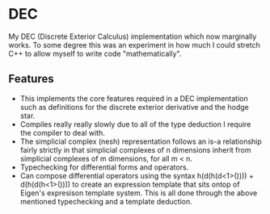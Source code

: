DEC
===

My DEC (Discrete Exterior Calculus) implementation which now marginally works.  To some degree this was an experiment in how much I could stretch C++ to allow myself to write code "mathematically".

## Features
* This implements the core features required in a DEC implementation such as definitions for the discrete exterior derivative and the hodge star.
* Compiles really really slowly  due to all of the type deduction I require the compiler to deal with.
* The simplicial complex (nesh) representation follows an is-a relationship fairly strictly in that simplicial complexes of n dimensions inherit from simplicial complexes of m dimensions, for all m < n.
* Typechecking for differential forms and operators.
* Can compose differential operators using the syntax h(d(h(d<1>()))) + d(h(d(h<1>()))) to create an expression template that sits ontop of Eigen's expresison template system.  This is all done through the above mentioned typechecking and a template deduction.
